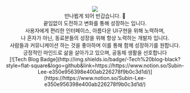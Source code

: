<div align="center">  
<a href="https://hits.seeyoufarm.com"><img src="https://hits.seeyoufarm.com/api/count/incr/badge.svg?url=https%3A%2F%2Fgithub.com%2FBinveloper&count_bg=%2379C83D&title_bg=%23555555&icon=&icon_color=%23E7E7E7&title=hits&edge_flat=false" style="align-center"/></a><br/>
만나뵙게 되어 반갑습니다. 👋<br/>
끝임없이 도전하고 변화를 통해 성장하는 입니다.<br/>
사용자에게 편리한 인터페이스, 아름다운 UI구현을 위해 노력하며,<br/>
나 혼자가 아닌, 동료분들의 성장을 위해 항상 노력하는 개발자 입니다.<br/>
사람들과 커뮤니케이션 하는 것을 좋아하며 이를 통해 함께 성장하기를 원합니다.<br/>
긍정적인 마인드로 삶을 살아가고 있으며, 공동체 생활을 선호합니다<br/>
[![Tech Blog Badge](http://img.shields.io/badge/-Tech%20blog-black?style=flat-square&logo=github&link=https://https://www.notion.so/Subin-Lee-e350e956398e400ab226278f9b0c3d1d/)](https://https://www.notion.so/Subin-Lee-e350e956398e400ab226278f9b0c3d1d/)  
</div>
